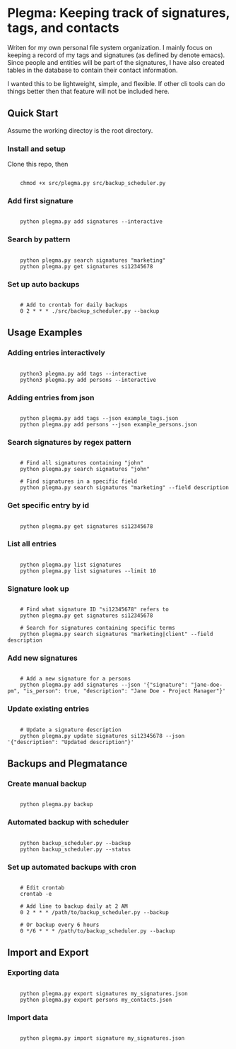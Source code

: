 # Plegma: Keeping track of signatures, tags, and contacts

Writen for my own personal file system organization. I mainly focus on keeping a record of my tags and signatures (as defined by denote emacs). Since people and entities will be part of the signatures, I have also created tables in the database to contain their contact information.

I wanted this to be lightweight, simple, and flexible. If other cli tools can do things better then that feature will not be included here.

## Quick Start

Assume the working directoy is the root directory.

### Install and setup

Clone this repo, then

```shell

    chmod +x src/plegma.py src/backup_scheduler.py

```

### Add first signature

```shell

    python plegma.py add signatures --interactive

```

### Search by pattern

```shell

    python plegma.py search signatures "marketing"
    python plegma.py get signatures si12345678

```

### Set up auto backups

```shell

    # Add to crontab for daily backups
    0 2 * * * ./src/backup_scheduler.py --backup

```

## Usage Examples

### Adding entries interactively

```shell

    python3 plegma.py add tags --interactive
    python3 plegma.py add persons --interactive

```

### Adding entries from json

```shell

    python plegma.py add tags --json example_tags.json
    python plegma.py add persons --json example_persons.json

```

### Search signatures by regex pattern

```shell

    # Find all signatures containing "john"
    python plegma.py search signatures "john"

    # Find signatures in a specific field
    python plegma.py search signatures "marketing" --field description

```

### Get specific entry by id

```shell

    python plegma.py get signatures si12345678

```

### List all entries

```shell

    python plegma.py list signatures
    python plegma.py list signatures --limit 10

```

### Signature look up

```shell

    # Find what signature ID "si12345678" refers to
    python plegma.py get signatures si12345678

    # Search for signatures containing specific terms
    python plegma.py search signatures "marketing|client" --field description

```

### Add new signatures

```shell

    # Add a new signature for a persons
    python plegma.py add signatures --json '{"signature": "jane-doe-pm", "is_person": true, "description": "Jane Doe - Project Manager"}'

```

### Update existing entries

```shell

    # Update a signature description
    python plegma.py update signatures si12345678 --json '{"description": "Updated description"}'

```


## Backups and Plegmatance

### Create manual backup

```shell

    python plegma.py backup

```

### Automated backup with scheduler

```shell

    python backup_scheduler.py --backup
    python backup_scheduler.py --status

```

### Set up automated backups with cron

```shell

    # Edit crontab
    crontab -e

    # Add line to backup daily at 2 AM
    0 2 * * * /path/to/backup_scheduler.py --backup

    # Or backup every 6 hours
    0 */6 * * * /path/to/backup_scheduler.py --backup

```

## Import and Export

### Exporting data

```shell

    python plegma.py export signatures my_signatures.json
    python plegma.py export persons my_contacts.json

```

### Import data

```shell

    python plegma.py import signature my_signatures.json

```

